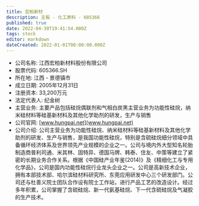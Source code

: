 ```yaml
---
title: 宏柏新材
description: 主板 - 化工原料 - 605366
published: true
date: 2022-04-30T19:41:54.000Z
tags: stock
editor: markdown
dateCreated: 2022-01-01T00:00:00.000Z
---
```


- 公司名称: 江西宏柏新材料股份有限公司
- 股票代码: 605366.SH
- 所在地: 江西 - 景德镇市
- 成立日期: 2005年12月31日
- 注册资本: 33,200万元
- 法定代表人: 纪金树
- 主营业务: 主要产品包括硅烷偶联剂和气相白炭黑主营业务为功能性硅烷，纳米硅材料等硅基新材料及其他化学助剂的研发，生产与销售
- 公司官网: [www.hungpai.net](www.hungpai.net)
- 公司介绍: 公司主营业务为功能性硅烷、纳米硅材料等硅基新材料及其他化学助剂的研发、生产与销售，是我国功能性硅烷，特别是含硫硅烷细分领域中具备循环经济体系及世界领先产业规模的企业之一。公司与境内外大型知名轮胎制造商普利司通、米其林、固特异、德国马牌、韩泰、住友、中策等建立了紧密的长期业务合作关系。根据《中国硅产业年鉴(2014)》及《精细化工与专用化学品》，公司是国内功能性硅烷行业龙头企业之一。公司是高新技术企业，拥有本部技术部、哈尔滨硅材料研究所、东莞应用研发中心三个研发部门。公司还与杜善义院士团队合作设有院士工作站，进行产品工艺的改造设计。经过多年积累，公司掌握了含硫硅烷、新一代氨基硅烷、下一代含硫硅烷及气凝胶的生产技术。


